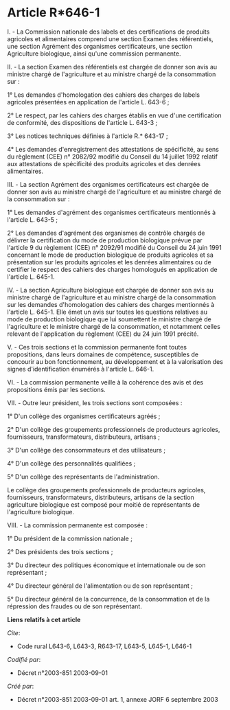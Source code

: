 # Article R*646-1

I. - La Commission nationale des labels et des certifications de produits agricoles et alimentaires comprend une section
Examen des référentiels, une section Agrément des organismes certificateurs, une section Agriculture biologique, ainsi qu'une
commission permanente.

II. - La section Examen des référentiels est chargée de donner son avis au ministre chargé de l'agriculture et au ministre
chargé de la consommation sur :

1° Les demandes d'homologation des cahiers des charges de labels agricoles présentées en application de l'article L. 643-6 ;

2° Le respect, par les cahiers des charges établis en vue d'une certification de conformité, des dispositions de l'article L.
643-3 ;

3° Les notices techniques définies à l'article R.* 643-17 ;

4° Les demandes d'enregistrement des attestations de spécificité, au sens du règlement (CEE) n° 2082/92 modifié du Conseil du
14 juillet 1992 relatif aux attestations de spécificité des produits agricoles et des denrées alimentaires.

III. - La section Agrément des organismes certificateurs est chargée de donner son avis au ministre chargé de l'agriculture
et au ministre chargé de la consommation sur :

1° Les demandes d'agrément des organismes certificateurs mentionnés à l'article L. 643-5 ;

2° Les demandes d'agrément des organismes de contrôle chargés de délivrer la certification du mode de production biologique
prévue par l'article 9 du règlement (CEE) n° 2092/91 modifié du Conseil du 24 juin 1991 concernant le mode de production
biologique de produits agricoles et sa présentation sur les produits agricoles et les denrées alimentaires ou de certifier le
respect des cahiers des charges homologués en application de l'article L. 645-1.

IV. - La section Agriculture biologique est chargée de donner son avis au ministre chargé de l'agriculture et au ministre
chargé de la consommation sur les demandes d'homologation des cahiers des charges mentionnés à l'article L. 645-1. Elle émet
un avis sur toutes les questions relatives au mode de production biologique que lui soumettent le ministre chargé de
l'agriculture et le ministre chargé de la consommation, et notamment celles relevant de l'application du règlement (CEE) du
24 juin 1991 précité.

V. - Ces trois sections et la commission permanente font toutes propositions, dans leurs domaines de compétence, susceptibles
de concourir au bon fonctionnement, au développement et à la valorisation des signes d'identification énumérés à l'article L.
646-1.

VI. - La commission permanente veille à la cohérence des avis et des propositions émis par les sections.

VII. - Outre leur président, les trois sections sont composées :

1° D'un collège des organismes certificateurs agréés ;

2° D'un collège des groupements professionnels de producteurs agricoles, fournisseurs, transformateurs, distributeurs,
artisans ;

3° D'un collège des consommateurs et des utilisateurs ;

4° D'un collège des personnalités qualifiées ;

5° D'un collège des représentants de l'administration.

Le collège des groupements professionnels de producteurs agricoles, fournisseurs, transformateurs, distributeurs, artisans de
la section agriculture biologique est composé pour moitié de représentants de l'agriculture biologique.

VIII. - La commission permanente est composée :

1° Du président de la commission nationale ;

2° Des présidents des trois sections ;

3° Du directeur des politiques économique et internationale ou de son représentant ;

4° Du directeur général de l'alimentation ou de son représentant ;

5° Du directeur général de la concurrence, de la consommation et de la répression des fraudes ou de son représentant.

**Liens relatifs à cet article**

_Cite_:

  - Code rural L643-6, L643-3, R643-17, L643-5, L645-1, L646-1

_Codifié par_:

  - Décret n°2003-851 2003-09-01

_Créé par_:

  - Décret n°2003-851 2003-09-01 art. 1, annexe JORF 6 septembre 2003
